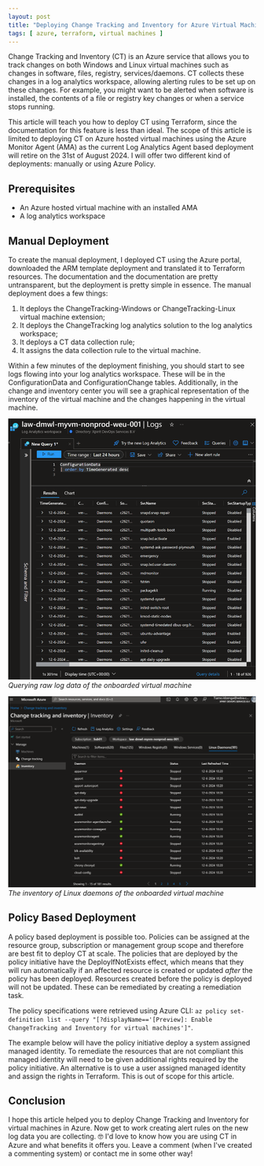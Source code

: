 ```yaml
---
layout: post
title: "Deploying Change Tracking and Inventory for Azure Virtual Machines using Terraform"
tags: [ azure, terraform, virtual machines ]
---
```


Change Tracking and Inventory (CT) is an Azure service that allows you to track changes on both Windows and Linux virtual machines such as changes in software, files, registry, services/daemons. CT collects these changes in a log analytics workspace, allowing alerting rules to be set up on these changes. For example, you might want to be alerted when software is installed, the contents of a file or registry key changes or when a service stops running.

This article will teach you how to deploy CT using Terraform, since the documentation for this feature is less than ideal. The scope of this article is limited to deploying CT on Azure hosted virtual machines using the Azure Monitor Agent (AMA) as the current Log Analytics Agent based deployment will retire on the 31st of August 2024. I will offer two different kind of deployments: manually or using Azure Policy.

## Prerequisites

- An Azure hosted virtual machine with an installed AMA
- A log analytics workspace

## Manual Deployment

To create the manual deployment, I deployed CT using the Azure portal, downloaded the ARM template deployment and translated it to Terraform resources. The documentation and the documentation are pretty untransparent, but the deployment is pretty simple in essence. The manual deployment does a few things:

1. It deploys the ChangeTracking-Windows or ChangeTracking-Linux virtual machine extension;
2. It deploys the ChangeTracking log analytics solution to the log analytics workspace;
3. It deploys a CT data collection rule;
4. It assigns the data collection rule to the virtual machine.

<script src="https://gist.github.com/iTiamo/6b2202b96340fd63fd492668f6822d18.js"></script>

Within a few minutes of the deployment finishing, you should start to see logs flowing into your log analytics workspace. These will be in the ConfigurationData and ConfigurationChange tables. Additionally, in the change and inventory center you will see a graphical representation of the inventory of the virtual machine and the changes happening in the virtual machine.

![Querying raw log data of the onboarded virtual machine](/assets/images/querying_change_tracking.png)
*Querying raw log data of the onboarded virtual machine*


![The inventory of Linux daemons of the onboarded virtual machine](/assets/images/change_inventory_center.png)
*The inventory of Linux daemons of the onboarded virtual machine*

## Policy Based Deployment

A policy based deployment is possible too. Policies can be assigned at the resource group, subscription or management group scope and therefore are best fit to deploy CT at scale. The policies that are deployed by the policy initiative have the DeployIfNotExists effect, which means that they will run automatically if an affected resource is created or updated *after* the policy has been deployed. Resources created before the policy is deployed will not be updated. These can be remediated by creating a remediation task.

The policy specifications were retrieved using Azure CLI: `az policy set-definition list --query "[?displayName=='[Preview]: Enable ChangeTracking and Inventory for virtual machines']"`.

The example below will have the policy initiative deploy a system assigned managed identity. To remediate the resources that are not compliant this managed identity will need to be given additional rights required by the policy initiative. An alternative is to use a user assigned managed identity and assign the rights in Terraform. This is out of scope for this article.

<script src="https://gist.github.com/iTiamo/c71aea464676bb18630b47a1fafab686.js"></script>

## Conclusion

I hope this article helped you to deploy Change Tracking and Inventory for virtual machines in Azure. Now get to work creating alert rules on the new log data you are collecting. 🤓 I'd love to know how you are using CT in Azure and what benefits it offers you. Leave a comment (when I've created a commenting system) or contact me in some other way!
